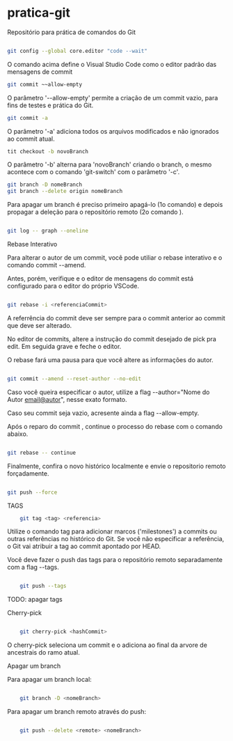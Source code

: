 # pratica-git
Repositório para prática de comandos do Git

~~~bash

git config --global core.editor "code --wait"
~~~

O comando acima define o Visual Studio Code como o editor padrão das 
mensagens de commit 

~~~bash
git commit ~~allow-empty
~~~

O parâmetro '--allow-empty' permite a criação de um commit vazio, para 
fins de testes e prática do Git.

~~~bash
git commit -a
~~~

O parâmetro '-a' adiciona todos os arquivos modificados e
não ignorados ao commit atual.

~~~bash
tit checkout -b novoBranch
~~~

O parâmetro '-b' alterna para 'novoBranch' criando o branch, o mesmo
acontece com o comando 'git-switch' com o parâmetro '-c'.

~~~bash
git branch -D nomeBranch
git branch --delete origin nomeBranch
~~~

Para apagar um branch é preciso primeiro apagá-lo (1o comando) e depois propagar
a deleção para o repositório remoto (2o comando ). 

~~~bash

git log -- graph --oneline

~~~

Rebase Interativo

Para alterar o autor de um commit, você pode utiliar o rebase interativo e o comando commit --amend.

Antes, porém, verifique e o editor de mensagens do commit está configurado para o editor do próprio VSCode.

~~~bash

git rebase -i <referenciaCommit>

~~~
A referrência do commit deve ser sempre para o commit anterior ao commit que deve ser alterado.

No editor de commits, altere a instrução do commit desejado de pick pra edit. Em seguida grave e feche o
editor.

O rebase fará uma pausa para que você altere as  informações do autor.

~~~bash 

git commit --amend --reset-author --no-edit

~~~

Caso você queira especificar o autor, utilize a flag --author="Nome do Autor <email@autor>", nesse exato
formato.

Caso seu commit seja vazio, acresente ainda a flag --allow-empty.

Após o reparo do commit , continue o processo do rebase com o comando abaixo.

~~~bash

git rebase -- continue

~~~

Finalmente, confira o novo histórico localmente e envie o repositorio remoto forçadamente.

~~~bash

git push --force

~~~

TAGS

~~~bash
    git tag <tag> <referencia>

~~~

Utilize o comando tag para adicionar marcos ('milestones') a commits ou outras referências no histórico do Git.
Se você não especificar a referência, o Git vai atribuir a tag ao commit apontado  por HEAD.

Você deve fazer o push das tags para o repositório remoto separadamente com a flag --tags.

~~~bash

    git push --tags

~~~

TODO: apagar tags


Cherry-pick

~~~bash

    git cherry-pick <hashCommit>

~~~

O cherry-pick seleciona um commit e o adiciona ao final da arvore de ancestrais do ramo atual.


Apagar um branch

Para apagar um branch local:

~~~bash

    git branch -D <nomeBranch>

~~~

Para apagar um branch remoto através do push:

~~~bash

    git push --delete <remote> <nomeBranch>

~~~

